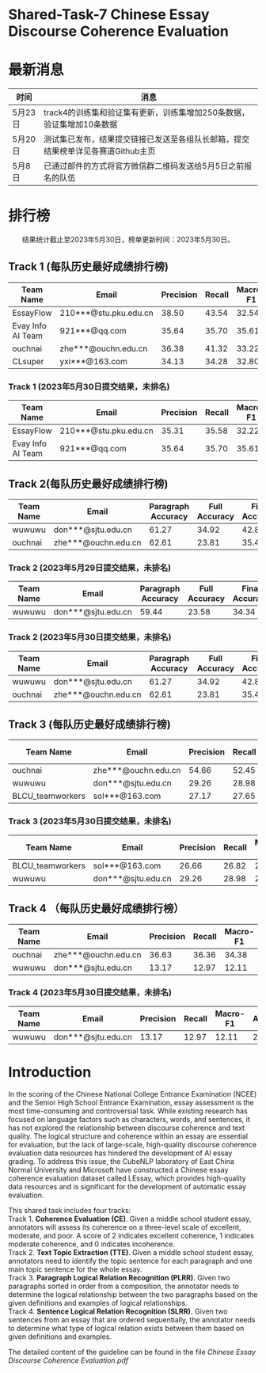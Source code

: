 # Shared-Task-7 Chinese Essay Discourse Coherence Evaluation


# 最新消息

| 时间 | 消息 |
| --- | --- |
| 5月23日 |  track4的训练集和验证集有更新，训练集增加250条数据，验证集增加10条数据|
| 5月20日 |  测试集已发布，结果提交链接已发送至各组队长邮箱，提交结果榜单详见各赛道Github主页|
| 5月8日 | 已通过邮件的方式将官方微信群二维码发送给5月5日之前报名的队伍 |

# 排行榜

&emsp;&emsp;结果统计截止至2023年5月30日，榜单更新时间：2023年5月30日。

## Track 1 (每队历史最好成绩排行榜)

| Team Name | Email | Precision | Recall | Macro-F1 | Accuracy |
| --- | --- | --- | --- | --- | --- |
| EssayFlow | 210***@stu.pku.edu.cn | 38.50 | 43.54 | 32.54 | 43.99 |
| Evay Info AI Team | 921***@qq.com | 35.64 | 35.70 | 35.61 | 36.05 |
| ouchnai | zhe***@ouchn.edu.cn | 36.38 | 41.32 | 33.22 | 34.92 |
| CLsuper | yxi***@163.com | 34.13 | 34.28 | 32.80 | 32.88 |

### Track 1 (2023年5月30日提交结果，未排名)

| Team Name | Email | Precision | Recall | Macro-F1 | Accuracy |
| --- | --- | --- | --- | --- | --- |
| EssayFlow | 210***@stu.pku.edu.cn | 35.31 | 35.58 | 32.22 | 39.68 |
| Evay Info AI Team | 921***@qq.com | 35.64 | 35.70 | 35.61 | 36.05 |

## Track 2(每队历史最好成绩排行榜)

| Team Name | Email | Paragraph Accuracy | Full Accuracy | Final Accuracy | Paragraph Similarity | Full Similarity |
| --- | --- | --- | --- | --- | --- | --- |
| wuwuwu | don***@sjtu.edu.cn | 61.27 | 34.92 | 42.82 | 87.34 | 80.37 |
| ouchnai | zhe***@ouchn.edu.cn | 62.61 | 23.81 | 35.45 | 85.20 | 76.11 |

### Track 2 (2023年5月29日提交结果，未排名)

| Team Name | Email | Paragraph Accuracy | Full Accuracy | Final Accuracy | Paragraph Similarity | Full Similarity |
| --- | --- | --- | --- | --- | --- | --- |
| wuwuwu | don***@sjtu.edu.cn | 59.44 | 23.58 | 34.34 | 86.41 | 66.97 |


### Track 2 (2023年5月30日提交结果，未排名)

| Team Name | Email | Paragraph Accuracy | Full Accuracy | Final Accuracy | Paragraph Similarity | Full Similarity |
| --- | --- | --- | --- | --- | --- | --- |
| wuwuwu | don***@sjtu.edu.cn | 61.27 | 34.92 | 42.82 | 87.34 | 80.37 |
| ouchnai | zhe***@ouchn.edu.cn | 62.61 | 23.81 | 35.45 | 85.20 | 76.11 |


## Track 3 (每队历史最好成绩排行榜)

| Team Name | Email | Precision | Recall | Macro-F1 | Accuracy |
| --- | --- | --- | --- | --- | --- |
| ouchnai | zhe***@ouchn.edu.cn | 54.66 | 52.45 | 52.16 | 71.03 |
| wuwuwu | don***@sjtu.edu.cn | 29.26 | 28.98 | 28.77 | 46.97 |
| BLCU_teamworkers | sol***@163.com| 27.17 | 27.65 | 25.95 | 48.73 |


### Track 3 (2023年5月30日提交结果，未排名)

| Team Name | Email | Precision | Recall | Macro-F1 | Accuracy |
| --- | --- | --- | --- | --- | --- |
| BLCU_teamworkers | sol***@163.com| 26.66 | 26.82 | 25.32 | 41.86 |
| wuwuwu | don***@sjtu.edu.cn | 29.26 | 28.98 | 28.77 | 46.97 |



## Track 4 （每队历史最好成绩排行榜）

| Team Name | Email | Precision | Recall | Macro-F1 | Accuracy |
| --- | --- | --- | --- | --- | --- |
| ouchnai | zhe***@ouchn.edu.cn | 36.63 | 36.36 | 34.38 | 53.95 |
| wuwuwu | don***@sjtu.edu.cn |  13.17 | 12.97 | 12.11 | 20.83 |


### Track 4 (2023年5月30日提交结果，未排名)

| Team Name | Email | Precision | Recall | Macro-F1 | Accuracy |
| --- | --- | --- | --- | --- | --- |
| wuwuwu | don***@sjtu.edu.cn | 13.17 | 12.97 | 12.11 | 20.83 |


# Introduction
 
In the scoring of the Chinese National College Entrance Examination (NCEE) and the Senior High School Entrance Examination, essay assessment is the most time-consuming and controversial task. While existing research has focused on language factors such as characters, words, and sentences, it has not explored the relationship between discourse coherence and text quality. The logical structure and coherence within an essay are essential for evaluation, but the lack of large-scale, high-quality discourse coherence evaluation data resources has hindered the development of AI essay grading. To address this issue, the CubeNLP laboratory of East China Normal University and Microsoft have constructed a Chinese essay coherence evaluation dataset called LEssay, which provides high-quality data resources and is significant for the development of automatic essay evaluation.

This shared task includes four tracks:  
Track 1. **Coherence Evaluation (CE)**. Given a middle school student essay, annotators will assess its coherence on a three-level scale of excellent, moderate, and poor. A score of 2 indicates excellent coherence, 1 indicates moderate coherence, and 0 indicates incoherence.  
Track 2. **Text Topic Extraction (TTE)**. Given a middle school student essay, annotators need to identify the topic sentence for each paragraph and one main topic sentence for the whole essay.  
Track 3. **Paragraph Logical Relation Recognition (PLRR)**. Given two paragraphs sorted in order from a composition, the annotator needs to determine the logical relationship between the two paragraphs based on the given definitions and examples of logical relationships.  
Track 4. **Sentence Logical Relation Recognition (SLRR).** Given two sentences from an essay that are ordered sequentially, the annotator needs to determine what type of logical relation exists between them based on given definitions and examples.

The detailed content of the guideline can be found in the file _Chinese Essay Discourse Coherence Evaluation.pdf_
